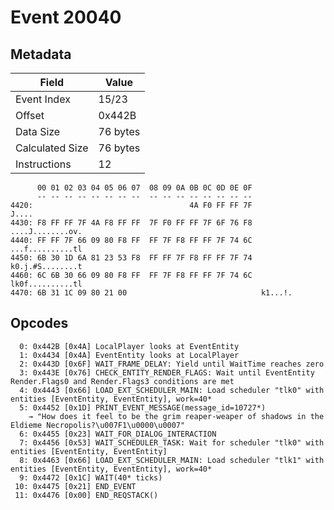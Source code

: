 # Event 20040

## Metadata

| Field           | Value    |
|-----------------|----------|
| Event Index     | 15/23    |
| Offset          | 0x442B   |
| Data Size       | 76 bytes |
| Calculated Size | 76 bytes |
| Instructions    | 12       |

```
      00 01 02 03 04 05 06 07  08 09 0A 0B 0C 0D 0E 0F
      -- -- -- -- -- -- -- --  -- -- -- -- -- -- -- --
4420:                                   4A F0 FF FF 7F             J....
4430: F8 FF FF 7F 4A F8 FF FF  7F F0 FF FF 7F 6F 76 F8  ....J........ov.
4440: FF FF 7F 66 09 80 F8 FF  FF 7F F8 FF FF 7F 74 6C  ...f..........tl
4450: 6B 30 1D 6A 81 23 53 F8  FF FF 7F F8 FF FF 7F 74  k0.j.#S........t
4460: 6C 6B 30 66 09 80 F8 FF  FF 7F F8 FF FF 7F 74 6C  lk0f..........tl
4470: 6B 31 1C 09 80 21 00                              k1...!.         
```

## Opcodes

```
  0: 0x442B [0x4A] LocalPlayer looks at EventEntity
  1: 0x4434 [0x4A] EventEntity looks at LocalPlayer
  2: 0x443D [0x6F] WAIT_FRAME_DELAY: Yield until WaitTime reaches zero
  3: 0x443E [0x76] CHECK_ENTITY_RENDER_FLAGS: Wait until EventEntity Render.Flags0 and Render.Flags3 conditions are met
  4: 0x4443 [0x66] LOAD_EXT_SCHEDULER_MAIN: Load scheduler "tlk0" with entities [EventEntity, EventEntity], work=40*
  5: 0x4452 [0x1D] PRINT_EVENT_MESSAGE(message_id=10727*)
    → "How does it feel to be the grim reaper-weaper of shadows in the Eldieme Necropolis?\u007F1\u0000\u0007"
  6: 0x4455 [0x23] WAIT_FOR_DIALOG_INTERACTION
  7: 0x4456 [0x53] WAIT_SCHEDULER_TASK: Wait for scheduler "tlk0" with entities [EventEntity, EventEntity]
  8: 0x4463 [0x66] LOAD_EXT_SCHEDULER_MAIN: Load scheduler "tlk1" with entities [EventEntity, EventEntity], work=40*
  9: 0x4472 [0x1C] WAIT(40* ticks)
 10: 0x4475 [0x21] END_EVENT
 11: 0x4476 [0x00] END_REQSTACK()
```
